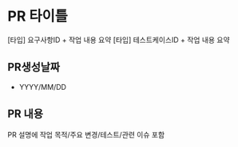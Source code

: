 # PR 타이틀
[타입] 요구사항ID + 작업 내용 요약
[타입] 테스트케이스ID + 작업 내용 요약


## PR생성날짜
* YYYY/MM/DD


## PR 내용
PR 설명에 작업 목적/주요 변경/테스트/관련 이슈 포함



